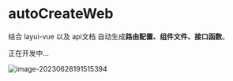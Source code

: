 # autoCreateWeb

结合 layui-vue 以及 api文档 自动生成**路由配置、组件文件、接口函数**。

正在开发中...

![image-20230628191515394](https://s2.loli.net/2023/06/28/lNtqKuE4OoC3Zjb.png)
